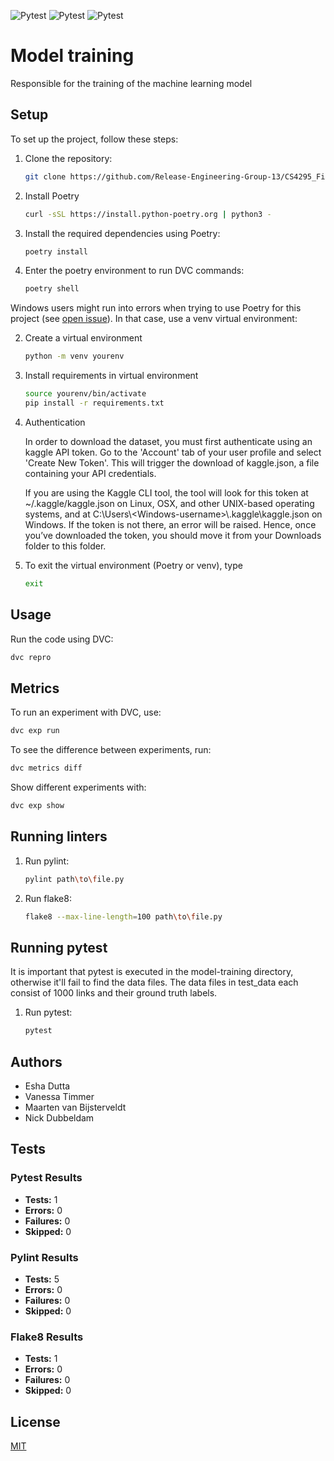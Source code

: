 
<!-- badge-start -->
![Pytest](https://img.shields.io/badge/pylint-passing-brightgreen?logo=pylint)
![Pytest](https://img.shields.io/badge/pytest-passing-brightgreen?logo=pytest)
![Pytest](https://img.shields.io/badge/flake8-passing-brightgreen?logo=flake8)
<!-- badge-end -->


# Model training
Responsible for the training of the machine learning model


## Setup
To set up the project, follow these steps:

1. Clone the repository:
    ```bash
    git clone https://github.com/Release-Engineering-Group-13/CS4295_FinalProject.git
    ```

2. Install Poetry
    ```bash
    curl -sSL https://install.python-poetry.org | python3 -
    ```

3. Install the required dependencies using Poetry:
    ```bash
    poetry install
    ```

4. Enter the poetry environment to run DVC commands:
    ```bash
    poetry shell


Windows users might run into errors when trying to use Poetry for this project (see [open issue](https://github.com/tensorflow/io/issues/1789)). In that case, use a venv virtual environment:

2.  Create a virtual environment
    ```bash
    python -m venv yourenv
    ```
    
3. Install requirements in virtual environment
    ```bash
    source yourenv/bin/activate
    pip install -r requirements.txt
    ```

4. Authentication

    In order to download the dataset, you must first authenticate using an kaggle API token. Go to the 'Account' tab of your user profile and select 'Create New Token'. This will trigger the download of kaggle.json, a file containing your API credentials.

    If you are using the Kaggle CLI tool, the tool will look for this token at ~/.kaggle/kaggle.json on Linux, OSX, and other UNIX-based operating systems, and at C:\Users\\\<Windows-username\>\\.kaggle\kaggle.json on Windows. If the token is not there, an error will be raised. Hence, once you’ve downloaded the token, you should move it from your Downloads folder to this folder.

5. To exit the virtual environment (Poetry or venv), type
    ```bash
    exit
    ```

## Usage
Run the code using DVC:
```bash
dvc repro
```

## Metrics
To run an experiment with DVC, use:
```bash
dvc exp run
```

To see the difference between experiments, run:
```bash
dvc metrics diff
```

Show different experiments with:
```bash
dvc exp show
```

## Running linters
1. Run pylint:
   ```bash
   pylint path\to\file.py
   ```
2. Run flake8:
   ```bash
   flake8 --max-line-length=100 path\to\file.py
   ```

## Running pytest
It is important that pytest is executed in the model-training directory, otherwise it'll fail to find the data files. The data files in test_data each consist of 1000 links and their ground truth labels. 
1. Run pytest:
   ```bash
   pytest
   ```

## Authors
- Esha Dutta
- Vanessa Timmer
- Maarten van Bijsterveldt 
- Nick Dubbeldam

## Tests
<!-- results-start -->

### Pytest Results

- **Tests:** 1
- **Errors:** 0
- **Failures:** 0
- **Skipped:** 0


### Pylint Results

- **Tests:** 5
- **Errors:** 0
- **Failures:** 0
- **Skipped:** 0


### Flake8 Results

- **Tests:** 1
- **Errors:** 0
- **Failures:** 0
- **Skipped:** 0

<!-- results-end -->

## License

[MIT](https://choosealicense.com/licenses/mit/)

